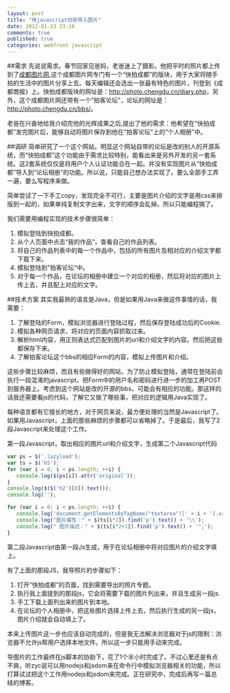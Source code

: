 ```yaml
---
layout: post
title: "用javascript协助导入图片"
date: 2012-01-23 23:10
comments: true
published: true
categories: webfront javascript
---
```


##需求
先说说需求。春节回家见爸妈，老爸迷上了摄影。他把平时的照片都上传到了[成都图片网](http://photo.chengdu.cn/),这个成都图片网专门有一个“快拍成都”的版块，用于大家将随手拍的生活中的图片分享上去。每天编辑还会选出一张最有特色的图片，刊登到《成都商报》上。快拍成都版块的网址是：<http://photo.chengdu.cn/diary.php>，另外，这个成都图片网还带有一个"拍客论坛"，论坛的网址是：<http://photo.chengdu.cn/bbs/>。

老爸在兴奋地给我介绍完他的光辉成果之后,提出了他的需求：他希望在“快拍成都”发完图片后，能够自动将图片保存到他在"拍客论坛"上的“个人相册”中。

<!--more-->
##调研
简单研究了一个这个网站。明显这个网站自带的论坛是改的别人的开源系统，而“快拍成都”这个功能由于需求比较特别，能看出来是另外开发的另一套系统。这2套系统仅仅是将用户个人认证功能合在一起。并没有实现图片从“快拍成都”导入到“论坛相册”的功能。所以说，只能自己想办法实现了。要么全部手工弄一遍，要么写程序来做。

简单尝试了一下手工copy，发现完全不可行，主要是图片介绍的文字是用css来排版到一起的，如果单纯复制文字出来，文字的顺序会乱掉。所以只能编程搞了。

我们需要用编程实现的技术步骤很简单：

1. 模拟登陆到快拍成都。
1. 从个人页面中点击“我的作品”，查看自己的作品列表。
1. 将自己的作品列表中的每一个作品中，包括的所有图片及相对应的介绍文字都下载下来。
1. 模拟登陆到"拍客论坛“中。
1. 对于每一个作品，在论坛的相册中建立一个对应的相册，然后将对应的图片上传上去，并且配上对应的文字。

##技术方案
其实我最熟的语言是Java，但是如果用Java来做这件事情的话，我需要：

1. 了解登陆的Form，模拟浏览器进行登陆过程，然后保存登陆成功后的Cookie.
1. 模拟各种网页请求，将对应的页面内容抓取过来。
1. 解析html内容，用正则表达式匹配到图片的url和介绍文字的内容。然后把这些都保存下来。
1. 了解拍客论坛这个bbs的相应Form的内容，模拟上传图片和介绍。

这些步骤比较麻烦，而且有些做得好的网站，为了防止模拟登陆，通常在登陆前会执行一段混淆的javascript，把Form中的用户名和密码进行进一步的加工再POST到服务器上。考虑到这个网站是改的开源的bbs，可能会有相应的功能。那这样的话我还需要看js的代码，了解它又做了哪些事，把对应的逻辑用Java实现了。

每种语言都有它擅长的地方，对于网页来说，最方便处理的当然是Javascript了。如果用Javascript，上面的那些麻烦的步骤都可以省略掉了。于是最后，我写了2段Javascript来处理这个工作。

第一段Javascript，取出相应的图片url和介绍文字，生成第二个Javascript代码

``` javascript
var ps = $('.lazyload');
var ts = $('h5');
for (var i = 0; i < ps.length; ++i) {
   console.log($(ps[i]).attr('original'));  
}
console.log($($('h2')[0]).text());
console.log('');

for (var i = 0; i < ps.length; ++i) {
   console.log('document.getElementsByTagName("textarea")[' + i + '].value="\\');
   console.log("图片属性：" + $(ts[i*2]).find('p').text() + '\\');
   console.log(" 图片描述：" + $(ts[i*2+1]).find('p').text() + '";');
}

```
第二段Javascript由第一段Js生成，用于在论坛相册中将对应图片的介绍文字填上。

有了上面的那段JS，我导照片的步骤如下：

1. 打开“快拍成都”的页面，找到需要导出的照片专题。
1. 执行我上面提到的那段js，它会将需要下载的图片列出来，并且生成另一段js.
1. 手工下载上面列出来的图片到本地。
1. 在论坛的个人相册中，把这些图片选择上传上去，然后执行生成的另一段js，图片介绍就会自动填上了。

本来上传图片这一步也应该自动完成的，但是我无法解决浏览器对于js的限制：浏览器不允许js帮用户选择本地文件。所以这一步只能用手动来完成。

导图片的工作最终在js脚本的协助下，花了1个半小时完成了。不过心里还是有点不爽，听zyc说可以用nodejs和jsdom来在命令行中模拟浏览器相关的功能，所以打算试试把这个工作用nodejs和jsdom来完成。正在研究中，完成后再写一篇总结的博客。
